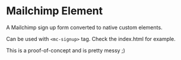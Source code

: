 # Mailchimp Element

A Mailchimp sign up form converted to native custom elements.

Can be used with `<mc-signup>` tag. Check the index.html for example.

This is a proof-of-concept and is pretty messy ;)